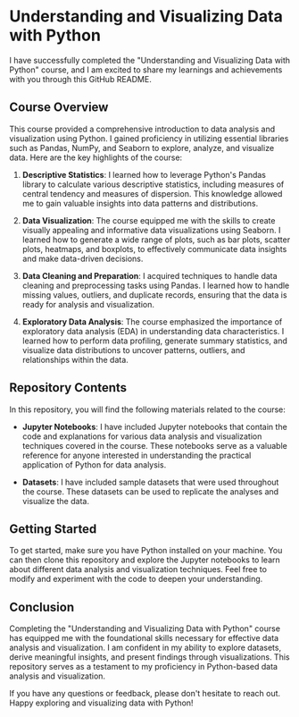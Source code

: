 # Understanding and Visualizing Data with Python

I have successfully completed the "Understanding and Visualizing Data with Python" course, and I am excited to share my learnings and achievements with you through this GitHub README.

## Course Overview

This course provided a comprehensive introduction to data analysis and visualization using Python. I gained proficiency in utilizing essential libraries such as Pandas, NumPy, and Seaborn to explore, analyze, and visualize data. Here are the key highlights of the course:

1. **Descriptive Statistics**: I learned how to leverage Python's Pandas library to calculate various descriptive statistics, including measures of central tendency and measures of dispersion. This knowledge allowed me to gain valuable insights into data patterns and distributions.

2. **Data Visualization**: The course equipped me with the skills to create visually appealing and informative data visualizations using Seaborn. I learned how to generate a wide range of plots, such as bar plots, scatter plots, heatmaps, and boxplots, to effectively communicate data insights and make data-driven decisions.

3. **Data Cleaning and Preparation**: I acquired techniques to handle data cleaning and preprocessing tasks using Pandas. I learned how to handle missing values, outliers, and duplicate records, ensuring that the data is ready for analysis and visualization.

4. **Exploratory Data Analysis**: The course emphasized the importance of exploratory data analysis (EDA) in understanding data characteristics. I learned how to perform data profiling, generate summary statistics, and visualize data distributions to uncover patterns, outliers, and relationships within the data.

## Repository Contents

In this repository, you will find the following materials related to the course:

- **Jupyter Notebooks**: I have included Jupyter notebooks that contain the code and explanations for various data analysis and visualization techniques covered in the course. These notebooks serve as a valuable reference for anyone interested in understanding the practical application of Python for data analysis.

- **Datasets**: I have included sample datasets that were used throughout the course. These datasets can be used to replicate the analyses and visualize the data.

## Getting Started

To get started, make sure you have Python installed on your machine. You can then clone this repository and explore the Jupyter notebooks to learn about different data analysis and visualization techniques. Feel free to modify and experiment with the code to deepen your understanding.

## Conclusion

Completing the "Understanding and Visualizing Data with Python" course has equipped me with the foundational skills necessary for effective data analysis and visualization. I am confident in my ability to explore datasets, derive meaningful insights, and present findings through visualizations. This repository serves as a testament to my proficiency in Python-based data analysis and visualization.

If you have any questions or feedback, please don't hesitate to reach out. Happy exploring and visualizing data with Python!

